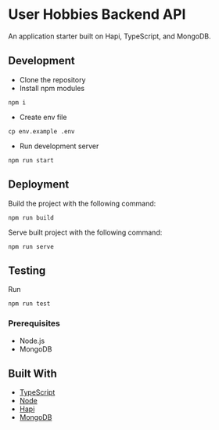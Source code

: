 # User Hobbies Backend API

An application starter built on Hapi, TypeScript, and MongoDB.

## Development

* Clone the repository
* Install npm modules
```
npm i
```
* Create env file
```
cp env.example .env
```
* Run development server
```
npm run start
```

## Deployment

Build the project with the following command:
```
npm run build
```
Serve built project with the following command:
```
npm run serve
```

## Testing

Run
```
npm run test
```

### Prerequisites

* Node.js
* MongoDB

## Built With

* [TypeScript](https://www.typescriptlang.org/)
* [Node](https://nodejs.org/en/)
* [Hapi](https://hapijs.com/)
* [MongoDB](https://www.mongodb.com/)
